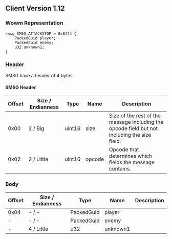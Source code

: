 ## Client Version 1.12

### Wowm Representation
```rust,ignore
smsg SMSG_ATTACKSTOP = 0x0144 {
    PackedGuid player;    
    PackedGuid enemy;    
    u32 unknown1;    
}
```
### Header
SMSG have a header of 4 bytes.

#### SMSG Header
| Offset | Size / Endianness | Type   | Name   | Description |
| ------ | ----------------- | ------ | ------ | ----------- |
| 0x00   | 2 / Big           | uint16 | size   | Size of the rest of the message including the opcode field but not including the size field.|
| 0x02   | 2 / Little        | uint16 | opcode | Opcode that determines which fields the message contains.|
### Body
| Offset | Size / Endianness | Type | Name | Description |
| ------ | ----------------- | ---- | ---- | ----------- |
| 0x04 | - / - | PackedGuid | player |  |
| - | - / - | PackedGuid | enemy |  |
| - | 4 / Little | u32 | unknown1 |  |
